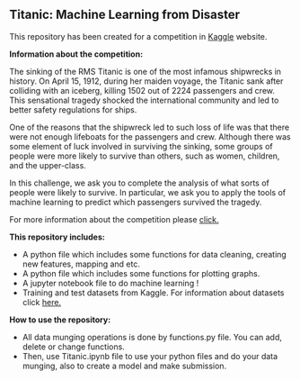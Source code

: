## Titanic: Machine Learning from Disaster

This repository has been created for a competition in [Kaggle](https://www.kaggle.com/) website.


**Information about the competition:**


The sinking of the RMS Titanic is one of the most infamous shipwrecks in history.  On April 15, 1912, during her maiden voyage, the Titanic sank after colliding with an iceberg, killing 1502 out of 2224 passengers and crew. This sensational tragedy shocked the international community and led to better safety regulations for ships.


One of the reasons that the shipwreck led to such loss of life was that there were not enough lifeboats for the passengers and crew. Although there was some element of luck involved in surviving the sinking, some groups of people were more likely to survive than others, such as women, children, and the upper-class.


In this challenge, we ask you to complete the analysis of what sorts of people were likely to survive. In particular, we ask you to apply the tools of machine learning to predict which passengers survived the tragedy.

For more information about the competition please [click.](https://www.kaggle.com/c/titanic)


**This repository includes:**
* A python file which includes some functions for data cleaning, creating new features, mapping and etc.
* A python file which includes some functions for plotting graphs.
* A jupyter notebook file to do machine learning !
* Training and test datasets from Kaggle. For information about datasets click [here.](https://www.kaggle.com/c/titanic/data)

**How to use the repository:**
* All data munging operations is done by functions.py file. You can add, delete or change functions.
* Then, use Titanic.ipynb file to use your python files and do your data munging, also to create a model and make submission.


